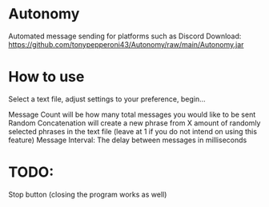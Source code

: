 # Autonomy
 Automated message sending for platforms such as Discord
 Download: https://github.com/tonypepperoni43/Autonomy/raw/main/Autonomy.jar
 
 # How to use
 Select a text file, adjust settings to your preference, begin...
 
 Message Count will be how many total messages you would like to be sent
 Random Concatenation will create a new phrase from X amount of randomly selected phrases in the text file (leave at 1 if you do not intend on using this feature)
 Message Interval: The delay between messages in milliseconds
 
# TODO:
Stop button (closing the program works as well)
